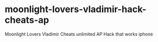 # moonlight-lovers-vladimir-hack-cheats-ap
Moonlight Lovers Vladimir Cheats unlimited AP Hack that works iphone
